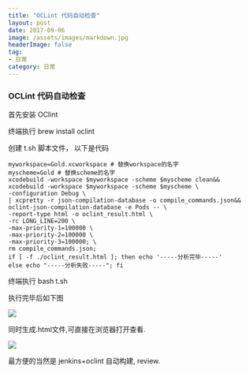 ```yaml
---
title: "OCLint 代码自动检查"
layout: post
date: 2017-09-06
image: /assets/images/markdown.jpg
headerImage: false
tag:
- 日常
category: 日常
---
```


###	OCLint 代码自动检查

首先安装 OClint

终端执行 brew install oclint

创建 t.sh 脚本文件， 以下是代码

	myworkspace=Gold.xcworkspace # 替换workspace的名字
	myscheme=Gold # 替换scheme的名字
	xcodebuild -workspace $myworkspace -scheme $myscheme clean&&
	xcodebuild -workspace $myworkspace -scheme $myscheme \
	-configuration Debug \
	| xcpretty -r json-compilation-database -o compile_commands.json&&
	oclint-json-compilation-database -e Pods -- \
	-report-type html -o oclint_result.html \
	-rc LONG_LINE=200 \
	-max-priority-1=100000 \
	-max-priority-2=100000 \
	-max-priority-3=100000; \
	rm compile_commands.json;
	if [ -f ./oclint_result.html ]; then echo '-----分析完毕-----'
	else echo "-----分析失败-----"; fi
	
	
终端执行 bash t.sh


执行完毕后如下图

![](https://ws1.sinaimg.cn/large/9e1008a3ly1fj9lf6h3f2j20hy06bjsz.jpg)


同时生成.html文件,可直接在浏览器打开查看.

![](https://ws1.sinaimg.cn/large/9e1008a3ly1fj9lfh5bibj205m07z74j.jpg)

最方便的当然是 jenkins+oclint 自动构建, review.